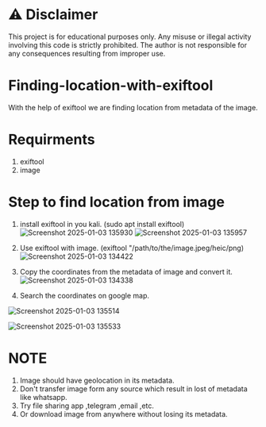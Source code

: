 # ⚠️ Disclaimer
This project is for educational purposes only.
Any misuse or illegal activity involving this code is strictly prohibited.
The author is not responsible for any consequences resulting from improper use.

# Finding-location-with-exiftool
With the help of exiftool we are finding location from metadata of the image.

# Requirments
1. exiftool
2. image

# Step to find location from image
1. install exiftool in you kali.
   (sudo apt install exiftool)
![Screenshot 2025-01-03 135930](https://github.com/user-attachments/assets/7bdf78b5-b6e5-4585-be42-65794c7c87ba)
![Screenshot 2025-01-03 135957](https://github.com/user-attachments/assets/b6e83c87-bb11-40a1-a61f-513786da66f9)

2. Use exiftool with image.
   (exiftool "/path/to/the/image.jpeg/heic/png)
![Screenshot 2025-01-03 134422](https://github.com/user-attachments/assets/cd92de38-2d5b-4529-9ce0-c2b5b27c3ea9)

3. Copy the coordinates from the metadata of image and convert it.
![Screenshot 2025-01-03 134338](https://github.com/user-attachments/assets/b8cd535d-8516-4e75-a08f-caace23df128)

4. Search the coordinates on google map.

![Screenshot 2025-01-03 135514](https://github.com/user-attachments/assets/4f47cf53-f249-4205-a0fd-3d1ec8263bab)

![Screenshot 2025-01-03 135533](https://github.com/user-attachments/assets/b111239e-e9d7-466d-942a-1c0dede7a043)

# NOTE
1. Image should have geolocation in its metadata.
2. Don't transfer image form any source which result in lost of metadata like whatsapp.
3. Try file sharing app ,telegram ,email ,etc.
4. Or download image from anywhere without losing its metadata.
